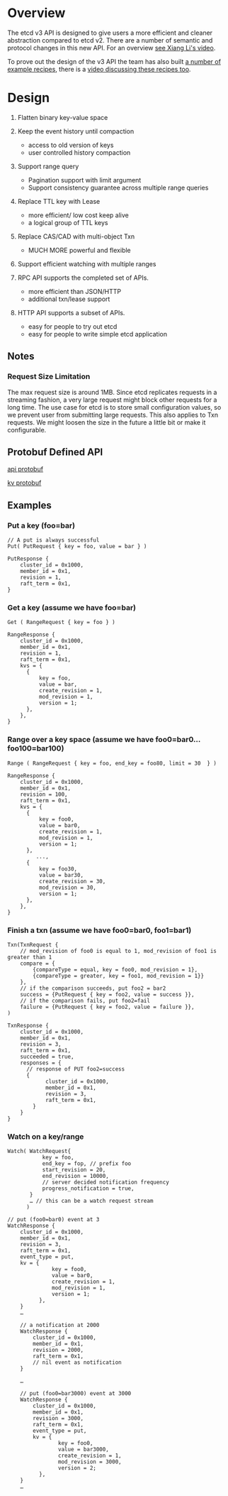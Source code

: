 # Overview

The etcd v3 API is designed to give users a more efficient and cleaner abstraction compared to etcd v2. There are a number of semantic and protocol changes in this new API. For an overview [see Xiang Li's video](https://youtu.be/J5AioGtEPeQ?t=211).

To prove out the design of the v3 API the team has also built [a number of example recipes](https://github.com/branthz/etcd/tree/master/contrib/recipes), there is a [video discussing these recipes too](https://www.youtube.com/watch?v=fj-2RY-3yVU&feature=youtu.be&t=590).

# Design

1. Flatten binary key-value space
    
2. Keep the event history until compaction
    - access to old version of keys
    - user controlled history compaction
    
3. Support range query
    - Pagination support with limit argument
    - Support consistency guarantee across multiple range queries
    
4. Replace TTL key with Lease
    - more efficient/ low cost keep alive
    - a logical group of TTL keys
    
5. Replace CAS/CAD with multi-object Txn
    - MUCH MORE powerful and flexible
    
6. Support efficient watching with multiple ranges

7. RPC API supports the completed set of APIs. 
    - more efficient than JSON/HTTP
    - additional txn/lease support

8. HTTP API supports a subset of APIs.
    - easy for people to try out etcd
    - easy for people to write simple etcd application


## Notes

### Request Size Limitation

The max request size is around 1MB. Since etcd replicates requests in a streaming fashion, a very large
request might block other requests for a long time. The use case for etcd is to store small configuration
values, so we prevent user from submitting large requests. This also applies to Txn requests. We might loosen
the size in the future a little bit or make it configurable.

## Protobuf Defined API

[api protobuf][api-protobuf]

[kv protobuf][kv-protobuf]

## Examples

### Put a key (foo=bar)
```
// A put is always successful
Put( PutRequest { key = foo, value = bar } )

PutResponse { 
    cluster_id = 0x1000,
    member_id = 0x1,
    revision = 1,
    raft_term = 0x1,
}
```

### Get a key (assume we have foo=bar)
```
Get ( RangeRequest { key = foo } )

RangeResponse {
    cluster_id = 0x1000,
    member_id = 0x1,
    revision = 1,
    raft_term = 0x1,
    kvs = {
      {
          key = foo,
          value = bar,
          create_revision = 1,
          mod_revision = 1,
          version = 1;
      },
    },
}
```

### Range over a key space (assume we have foo0=bar0… foo100=bar100)
```
Range ( RangeRequest { key = foo, end_key = foo80, limit = 30  } )

RangeResponse {
    cluster_id = 0x1000,
    member_id = 0x1,
    revision = 100,
    raft_term = 0x1,
    kvs = {
      {
          key = foo0,
          value = bar0,
          create_revision = 1,
          mod_revision = 1,
          version = 1;
      },
         ...,
      {
          key = foo30,
          value = bar30,
          create_revision = 30,
          mod_revision = 30,
          version = 1;
      },
    },
}
```

### Finish a txn (assume we have foo0=bar0, foo1=bar1)
```
Txn(TxnRequest {
    // mod_revision of foo0 is equal to 1, mod_revision of foo1 is greater than 1
    compare = {
        {compareType = equal, key = foo0, mod_revision = 1}, 
        {compareType = greater, key = foo1, mod_revision = 1}}
    },
    // if the comparison succeeds, put foo2 = bar2
    success = {PutRequest { key = foo2, value = success }},
    // if the comparison fails, put foo2=fail
    failure = {PutRequest { key = foo2, value = failure }},
)

TxnResponse {
    cluster_id = 0x1000,
    member_id = 0x1,
    revision = 3,
    raft_term = 0x1,
    succeeded = true,
    responses = {
      // response of PUT foo2=success
      {
            cluster_id = 0x1000,
            member_id = 0x1,
            revision = 3,
            raft_term = 0x1,
        }
    }
}
```

### Watch on a key/range

```
Watch( WatchRequest{
           key = foo,
           end_key = fop, // prefix foo
           start_revision = 20,
           end_revision = 10000,
           // server decided notification frequency
           progress_notification = true,
       } 
       … // this can be a watch request stream
      )

// put (foo0=bar0) event at 3
WatchResponse {
    cluster_id = 0x1000,
    member_id = 0x1,
    revision = 3,
    raft_term = 0x1,
    event_type = put,
    kv = {
              key = foo0,
              value = bar0,
              create_revision = 1,
              mod_revision = 1,
              version = 1;
          },
    }
    …
    
    // a notification at 2000
    WatchResponse {
        cluster_id = 0x1000,
        member_id = 0x1,
        revision = 2000,
        raft_term = 0x1,
        // nil event as notification
    }
    
    … 
    
    // put (foo0=bar3000) event at 3000
    WatchResponse {
        cluster_id = 0x1000,
        member_id = 0x1,
        revision = 3000,
        raft_term = 0x1,
        event_type = put,
        kv = {
                key = foo0,
                value = bar3000,
                create_revision = 1,
                mod_revision = 3000,
                version = 2;
          },
    }
    …
    
```

[api-protobuf]: https://github.com/branthz/etcd/blob/master/etcdserver/etcdserverpb/rpc.proto
[kv-protobuf]: https://github.com/branthz/etcd/blob/master/mvcc/mvccpb/kv.proto
